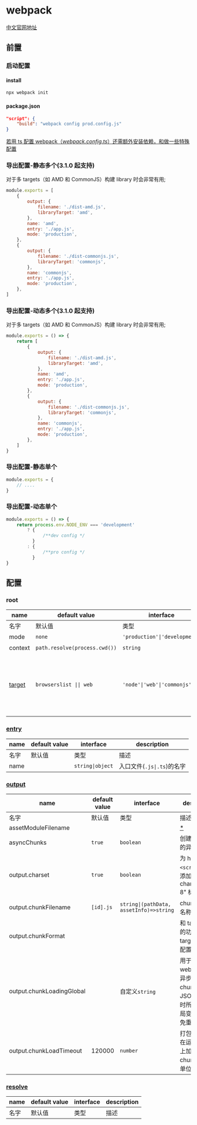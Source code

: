 # webpack

[中文官网地址](https://www.webpackjs.com/concepts/)

## 前置

### 启动配置

#### install

```js
npx webpack init
```

#### package.json

```json
"script": {
    "build": "webpack config prod.config.js"
}
```

[若用 ts 配置 webpack（_webpack.config.ts_）还需额外安装依赖，和做一些特殊配置](https://www.webpackjs.com/configuration/configuration-languages/#typescript)

<!--rehype:className=wrap-text -->

### 导出配置-静态多个(3.1.0 起支持)

<!--rehype:wrap-class=row-span-3-->

对于多 targets（如 AMD 和 CommonJS）构建 library 时会非常有用;

```js
module.exports = [
    {
        output: {
            filename: './dist-amd.js',
            libraryTarget: 'amd',
        },
        name: 'amd',
        entry: './app.js',
        mode: 'production',
    },
    {
        output: {
            filename: './dist-commonjs.js',
            libraryTarget: 'commonjs',
        },
        name: 'commonjs',
        entry: './app.js',
        mode: 'production',
    },
]
```

### 导出配置-动态多个(3.1.0 起支持)

<!--rehype:wrap-class=row-span-3-->

对于多 targets（如 AMD 和 CommonJS）构建 library 时会非常有用;

```js
module.exports = () => {
    return [
        {
            output: {
                filename: './dist-amd.js',
                libraryTarget: 'amd',
            },
            name: 'amd',
            entry: './app.js',
            mode: 'production',
        },
        {
            output: {
                filename: './dist-commonjs.js',
                libraryTarget: 'commonjs',
            },
            name: 'commonjs',
            entry: './app.js',
            mode: 'production',
        },
    ]
}
```

### 导出配置-静态单个

```js
module.exports = {
    // ....
}
```

### 导出配置-动态单个

```js
module.exports = () => {
    return process.env.NODE_ENV === 'development'
        ? {
              /**dev config */
          }
        : {
              /**pro config */
          }
}
```

## 配置

### root

<!--rehype:wrap-class=col-span-3-->

|name|default value|interface|description|
|---|---|---|---|
|名字|默认值|类型|描述|
|mode|`none`|`'production'\|'development'`|模式|
|context|`path.resolve(process.cwd())` | `string`|项目根目录|
|[target](https://www.webpackjs.com/configuration/target/#target)|`browserslist \|\| web`|`'node'\|'web'\|'commonjs'...`|构建目标,告知 webpack 打包后的代码是用于在上面环境运行|

### [entry](https://www.webpackjs.com/configuration/entry-context/#entry)<!--rehype:style=color: white;-->

<!--rehype:wrap-class=col-span-2-->

|name|default value|interface|description|
|---|---|---|---|
|名字|默认值|类型|描述|
|name||`string\|object`|入口文件(`.js\|.ts`)的名字|

### [output](https://www.webpackjs.com/configuration/output/)<!--rehype:style=color: white;-->

<!--rehype:wrap-class=col-span-3-->

|name|default value|interface|description|
|---|---|---|---|
|名字|默认值|类型|描述|
|assetModuleFilename|||[\*](https://www.webpackjs.com/guides/asset-modules/)|
|asyncChunks|`true`|`boolean`|创建按需加载的异步 chunk|
|output.charset|`true`|`boolean`|为 html 的`<script>`标签添加 charset="utf-8" 标识|
|output.chunkFilename|`[id].js`|`string\|(pathData, assetInfo)=>string`|chunk 文件的名称|
|output.chunkFormat|||和 target 一样的功能,有 target 时不用配置|
|output.chunkLoadingGlobal||自定义`string`|用于指定当 webpack 为异步加载的 chunks 生成 JSONP 函数时所使用的全局变量名称,避免重名|
|output.chunkLoadTimeout|120000|`number`|打包后的代码在运行的平台上加载某 chunk 超时；单位(`ms`)|

### [resolve](https://www.webpackjs.com/configuration/output/)<!--rehype:style=color: white;-->

<!--rehype:wrap-class=col-span-3-->

|name|default value|interface|description|
|---|---|---|---|
|名字|默认值|类型|描述|
